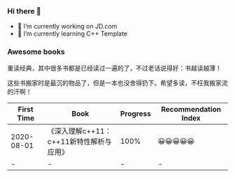 ### Hi there 👋

- 🔭 I’m currently working on JD.com
- 🌱 I’m currently learning C++ Template

### Awesome books
重读经典，其中很多书都是已经读过一遍的了，不过老话说得好：书越读越薄！

这些书搬家时是最沉的物品了，但是一本也没舍得扔下。希望多读，不枉我搬家流的汗啊！

| First Time | Book | Progress | Recommendation Index |
| --- | --- | --- | --- |
| 2020-08-01 | 《深入理解c++11：c++11新特性解析与应用》| 100% | 😀😀😀😀😀 |
| - | - | - | - |

<!--
**renguoqing/renguoqing** is a ✨ _special_ ✨ repository because its `README.md` (this file) appears on your GitHub profile.

Here are some ideas to get you started:

- 🔭 I’m currently working on ...
- 🌱 I’m currently learning ...
- 👯 I’m looking to collaborate on ...
- 🤔 I’m looking for help with ...
- 💬 Ask me about ...
- 📫 How to reach me: ...
- 😄 Pronouns: ...
- ⚡ Fun fact: ...
-->
